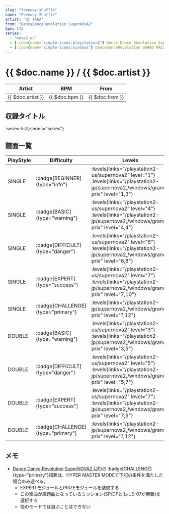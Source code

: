 ```yaml
---
slug: "freeway-shuffle"
name: "Freeway Shuffle"
artist: "dj TAKA"
from: "DanceDanceRevolution SuperNOVA2"
bpm: 145
series:
  - "nova2-us"
  - [:icon{name="simple-icons:playstation2"} Dance Dance Revolution SuperNOVA2 :icon{name="flag:jp-4x3"}](/playstation2-jp/supernova2)
  - [:icon{name="simple-icons:windows"} DanceDanceRevolution GRAND PRIX (グランプリプレー)](/windows/grand-prix)
---
```


# {{ $doc.name }} / {{ $doc.artist }}

|Artist|BPM|From|
|------|---|----|
|{{ $doc.artist }}|{{ $doc.bpm }}|{{ $doc.from }}|

## 収録タイトル

:series-list{:series="series"}

## 譜面一覧

|PlayStyle|Difficulty|Levels|Notes|Movie|
|---------|----------|------|-----|-----|
|SINGLE| :badge[BEGINNER]{type="info"}| :levels{links="/playstation2-us/supernova2" level="1"}  :levels{links="/playstation2-jp/supernova2,/windows/grand-prix" level="1,3"}|89/4||
|SINGLE| :badge[BASIC]{type="warning"}| :levels{links="/playstation2-us/supernova2" level="4"}  :levels{links="/playstation2-jp/supernova2,/windows/grand-prix" level="4,4"}|182/12||
|SINGLE| :badge[DIFFICULT]{type="danger"}| :levels{links="/playstation2-us/supernova2" level="6"}  :levels{links="/playstation2-jp/supernova2,/windows/grand-prix" level="6,8"}|239/10||
|SINGLE| :badge[EXPERT]{type="success"}| :levels{links="/playstation2-us/supernova2" level="7"}  :levels{links="/playstation2-jp/supernova2,/windows/grand-prix" level="7,10"}|294/36||
|SINGLE| :badge[CHALLENGE]{type="primary"}| :levels{links="/playstation2-jp/supernova2,/windows/grand-prix" level="?,12"}|372/5||
|DOUBLE| :badge[BASIC]{type="warning"}| :levels{links="/playstation2-us/supernova2" level="3"}  :levels{links="/playstation2-jp/supernova2,/windows/grand-prix" level="3,5"}|182/12||
|DOUBLE| :badge[DIFFICULT]{type="danger"}| :levels{links="/playstation2-us/supernova2" level="5"}  :levels{links="/playstation2-jp/supernova2,/windows/grand-prix" level="5,7"}|239/10||
|DOUBLE| :badge[EXPERT]{type="success"}| :levels{links="/playstation2-us/supernova2" level="7"}  :levels{links="/playstation2-jp/supernova2,/windows/grand-prix" level="7,9"}|294/34||
|DOUBLE| :badge[CHALLENGE]{type="primary"}| :levels{links="/playstation2-jp/supernova2,/windows/grand-prix" level="?,12"}|368/5||

## メモ

- [Dance Dance Revolution SuperNOVA2 (JP)](/series/nova2-jp)の :badge[CHALLENGE]{type="primary"}譜面は、HYPER MASTER MODEで下記の条件を満たした場合のみ遊べる。
  - EXPERTモジュールとPRIZEモジュールを装備する
  - この楽曲が課題曲となっているミッション(SP/DPともにE-07が無難)を選択する
  - 他のモードでは遊ぶことはできない
